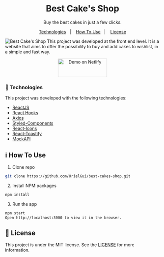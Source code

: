 <h1 align="center">Best Cake's Shop</h1>

<p align="center">Buy the best cakes in just a few clicks.</p>

<p align="center">
  <a href="#rocket-technologies">Technologies</a>&nbsp;&nbsp;&nbsp;|&nbsp;&nbsp;&nbsp;
  <a href="#information_source-how-to-use">How To Use</a>&nbsp;&nbsp;&nbsp;|&nbsp;&nbsp;&nbsp;
  <a href="#memo-license">License</a>
</p>

![Best Cake's Shop](https://i.imgur.com/CpXfy8n.png)
This project was developed at the front end level. It is a website that aims to offer the possibility to buy and add cakes to wishlist, in a simple and fast way.

<p align="center">
  <a href="https://best-cakes-shop.vercel.app/" target="_blank">
    <img alt="Demo on Netlify" height="60px" width="160px" src="https://i.imgur.com/CoGI4YX.png">
  </a>
</p>

### :rocket: Technologies

This project was developed with the following technologies:

- [ReactJS](https://reactjs.org/)
- [React Hooks](https://reactjs.org/docs/hooks-intro.html)
- [Axios](https://www.npmjs.com/package/axios/)
- [Styled-Components](https://styled-components.com/)
- [React-Icons](https://react-icons.netlify.com/)
- [React-Toastify](https://fkhadra.github.io/react-toastify/)
- [MockAPI](https://www.mockapi.io/)

## :information_source: How To Use

1. Clone repo

```bash
git clone https://github.com/UrielGui/best-cakes-shop.git
```

2. Install NPM packages

```bash
npm install
```

3. Run the app

```bash
npm start
Open http://localhost:3000 to view it in the browser.
```

## :memo: License

This project is under the MIT license. See the [LICENSE](https://github.com/UrielGui/best-cakes-shop/blob/master/LICENSE) for more information.
